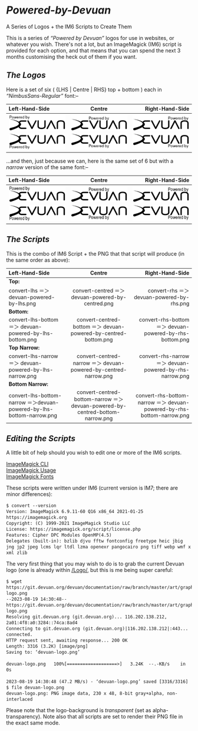 # *Powered-by-Devuan*
A Series of Logos + the IM6 Scripts to Create Them

This is a series of *“Powered by Devuan”* logos for use in websites, or whatever you wish. There's not a lot, but an ImageMagick (IM6) script is provided for each option, and that means that you can spend the next 3 months customising the heck out of them if you want.

## *The Logos*

Here is a set of six ( {LHS | Centre | RHS} top + bottom ) each in *“NimbusSans-Regular”* font:–     

| Left-Hand-Side                   | Centre                               | Right-Hand-Side                  |
|:---------------------------------|:------------------------------------:|---------------------------------:|
![lhs logo](Logo/devuan-powered-by-lhs.png) | ![centre logo](Logo/devuan-powered-by-centred.png) | ![rhs logo](Logo/devuan-powered-by-rhs.png)
![lhs-bottom logo](Logo/devuan-powered-by-lhs-bottom.png) | ![centre-bottom logo](Logo/devuan-powered-by-centred-bottom.png) | ![rhs-bottom logo](Logo/devuan-powered-by-rhs-bottom.png)

…and then, just because we can, here is the same set of 6 but with a *narrow* version of the same font:–     

| Left-Hand-Side                   | Centre                               | Right-Hand-Side                  |
|:---------------------------------|:------------------------------------:|---------------------------------:|
![lhs logo](Logo/devuan-powered-by-lhs-narrow.png) | ![centre logo](Logo/devuan-powered-by-centred-narrow.png) | ![rhs logo](Logo/devuan-powered-by-rhs-narrow.png)
![lhs-bottom logo](Logo/devuan-powered-by-lhs-bottom-narrow.png) | ![centre-bottom logo](Logo/devuan-powered-by-centred-bottom-narrow.png) | ![rhs-bottom logo](Logo/devuan-powered-by-rhs-bottom-narrow.png)

## *The Scripts*

This is the combo of IM6 Script + the PNG that that script will produce (in the same order as above):

| Left-Hand-Side                   | Centre                               | Right-Hand-Side                  |
|:---------------------------------|:------------------------------------:|---------------------------------:|
| **Top:**                                                                                                   |
| convert-lhs ＝＞ devuan-powered-by-lhs.png  | convert-centred ＝＞ devuan-powered-by-centred.png    | convert-rhs ＝＞ devuan-powered-by-rhs.png   |
| **Bottom:**                                                                                                |
| convert-lhs-bottom ＝＞ devuan-powered-by-lhs-bottom.png  | convert-centred-bottom ＝＞ devuan-powered-by-centred-bottom.png         | convert-rhs-bottom ＝＞ devuan-powered-by-rhs-bottom.png   |
| **Top Narrow:**                                                                                            |
| convert-lhs-narrow ＝＞ devuan-powered-by-lhs-narrow.png  | convert-centred-narrow ＝＞ devuan-powered-by-centred-narrow.png     | convert-rhs-narrow ＝＞ devuan-powered-by-rhs-narrow.png   |
| **Bottom Narrow:**                                                                                            |
| convert-lhs-bottom-narrow ＝＞devuan-powered-by-lhs-bottom-narrow.png | convert-centred-bottom-narrow ＝＞ devuan-powered-by-centred-bottom-narrow.png  | convert-rhs-bottom-narrow ＝＞ devuan-powered-by-rhs-bottom-narrow.png  |

## *Editing the Scripts*
A little bit of help should you wish to edit one or more of the IM6 scripts.

[ImageMagick CLI](https://imagemagick.org/script/command-line-options.php)     
[ImageMagick Usage](https://legacy.imagemagick.org/Usage/)     
[ImageMagick Fonts](https://imagemagick.org/script/command-line-options.php#font)

These scripts were written under IM6 (current version is IM7; there are minor differences):
```
$ convert --version
Version: ImageMagick 6.9.11-60 Q16 x86_64 2021-01-25 https://imagemagick.org
Copyright: (C) 1999-2021 ImageMagick Studio LLC
License: https://imagemagick.org/script/license.php
Features: Cipher DPC Modules OpenMP(4.5) 
Delegates (built-in): bzlib djvu fftw fontconfig freetype heic jbig jng jp2 jpeg lcms lqr ltdl lzma openexr pangocairo png tiff webp wmf x xml zlib
```
The very first thing that you may wish to do is to grab the current Devuan logo (one is already within [/Logo/](Logo/), but this is me being super careful:
```
$ wget https://git.devuan.org/devuan/documentation/raw/branch/master/art/graphics/logo/devuan-logo.png
--2023-08-19 14:30:48--  https://git.devuan.org/devuan/documentation/raw/branch/master/art/graphics/logo/devuan-logo.png
Resolving git.devuan.org (git.devuan.org)... 116.202.138.212, 2a01:4f8:a0:3284::74ca:8ad4
Connecting to git.devuan.org (git.devuan.org)|116.202.138.212|:443... connected.
HTTP request sent, awaiting response... 200 OK
Length: 3316 (3.2K) [image/png]
Saving to: ‘devuan-logo.png’

devuan-logo.png   100%[===================>]   3.24K  --.-KB/s    in 0s      

2023-08-19 14:30:48 (47.2 MB/s) - ‘devuan-logo.png’ saved [3316/3316]
$ file devuan-logo.png
devuan-logo.png: PNG image data, 230 x 48, 8-bit gray+alpha, non-interlaced
```
Please note that the logo-background is *transparent* (set as alpha-transparency). Note also that all scripts are set to render their PNG file in the exact same mode.

